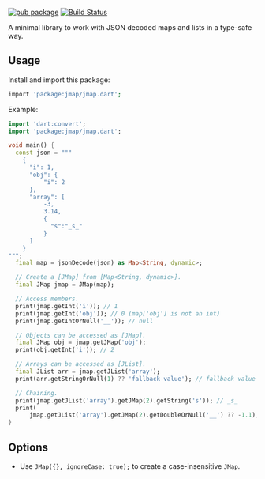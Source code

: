 [![pub package](https://img.shields.io/pub/v/jmap.svg)](https://pub.dev/packages/jmap)
[![Build Status](https://github.com/mgenware/jmap/workflows/Build/badge.svg)](https://github.com/mgenware/jmap/actions)

A minimal library to work with JSON decoded maps and lists in a type-safe way.

## Usage

Install and import this package:

```sh
import 'package:jmap/jmap.dart';
```

Example:

```dart
import 'dart:convert';
import 'package:jmap/jmap.dart';

void main() {
  const json = """
    {
      "i": 1,
      "obj": {
          "i": 2
      },
      "array": [
          -3,
          3.14,
          {
            "s":"_s_"
          }
      ]
    }
""";
  final map = jsonDecode(json) as Map<String, dynamic>;

  // Create a [JMap] from [Map<String, dynamic>].
  final JMap jmap = JMap(map);

  // Access members.
  print(jmap.getInt('i')); // 1
  print(jmap.getInt('obj')); // 0 (map['obj'] is not an int)
  print(jmap.getIntOrNull('__')); // null

  // Objects can be accessed as [JMap].
  final JMap obj = jmap.getJMap('obj');
  print(obj.getInt('i')); // 2

  // Arrays can be accessed as [JList].
  final JList arr = jmap.getJList('array');
  print(arr.getStringOrNull(1) ?? 'fallback value'); // fallback value

  // Chaining.
  print(jmap.getJList('array').getJMap(2).getString('s')); // _s_
  print(
      jmap.getJList('array').getJMap(2).getDoubleOrNull('__') ?? -1.1); // -1.1
}
```

## Options

- Use `JMap({}, ignoreCase: true);` to create a case-insensitive `JMap`.
